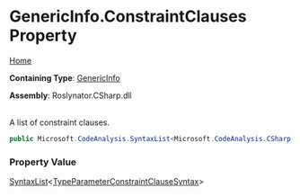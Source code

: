 # GenericInfo\.ConstraintClauses Property

[Home](../../../../../README.md)

**Containing Type**: [GenericInfo](../README.md)

**Assembly**: Roslynator\.CSharp\.dll

\
A list of constraint clauses\.

```csharp
public Microsoft.CodeAnalysis.SyntaxList<Microsoft.CodeAnalysis.CSharp.Syntax.TypeParameterConstraintClauseSyntax> ConstraintClauses { get; }
```

### Property Value

[SyntaxList](https://docs.microsoft.com/en-us/dotnet/api/microsoft.codeanalysis.syntaxlist-1)\<[TypeParameterConstraintClauseSyntax](https://docs.microsoft.com/en-us/dotnet/api/microsoft.codeanalysis.csharp.syntax.typeparameterconstraintclausesyntax)>


